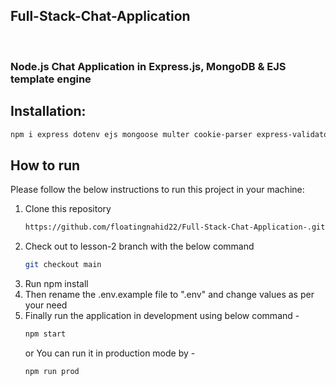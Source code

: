 ## Full-Stack-Chat-Application

<br />
<p align="center">
  <h3>Node.js Chat Application in Express.js, MongoDB & EJS template engine</h3>

<!-- Installation -->

## Installation:

```sh
npm i express dotenv ejs mongoose multer cookie-parser express-validator jsonwebtoken bcrypt http-errors
```

<!-- HOW TO RUN -->

## How to run

Please follow the below instructions to run this project in your machine:

1. Clone this repository
   ```sh
   https://github.com/floatingnahid22/Full-Stack-Chat-Application-.git
   ```
2. Check out to lesson-2 branch with the below command
   ```sh
   git checkout main
   ```
3. Run npm install
4. Then rename the .env.example file to ".env" and change values as per your need
5. Finally run the application in development using below command -
   ```sh
   npm start
   ```
   or
   You can run it in production mode by -
   ```sh
   npm run prod
   ```
